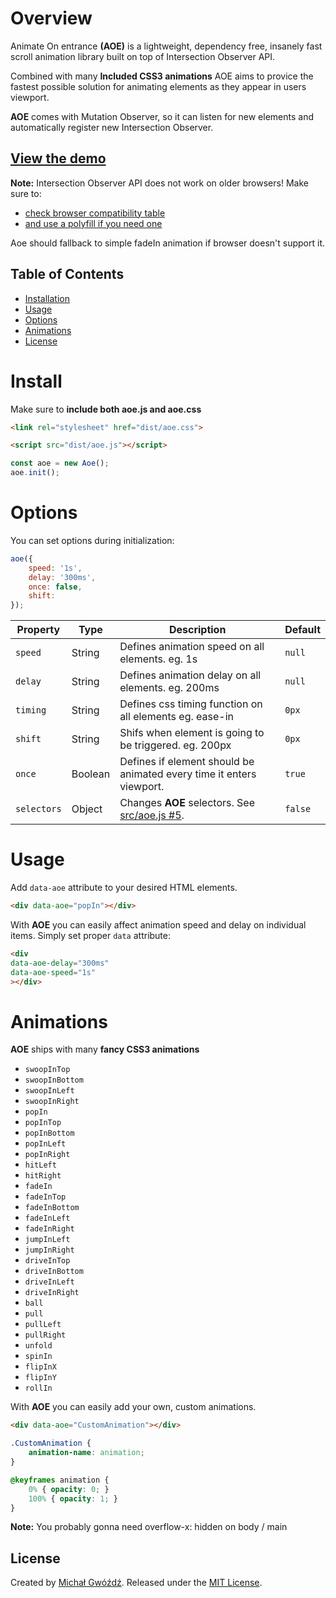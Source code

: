 # Overview
Animate On entrance **(AOE)** is a lightweight, dependency free, insanely fast scroll animation library built on top of Intersection Observer API.

Combined with many **Included CSS3 animations** AOE aims to provice the fastest possible solution for animating elements as they appear in users viewport.

**AOE** comes with Mutation Observer, so it can listen for new elements and automatically register new Intersection Observer.

## [View the demo](http://thesigner.pl/aoe)


**Note:** Intersection Observer API does not work on older browsers! Make sure to:
- [check browser compatibility table](https://developer.mozilla.org/en-US/docs/Web/API/Intersection_Observer_API#Browser_compatibility)
- [and use a polyfill if you need one](https://github.com/w3c/IntersectionObserver/tree/master/polyfill)

Aoe should fallback to simple fadeIn animation if browser doesn't support it.

## Table of Contents
- [Installation](#install)
- [Usage](#usage)
- [Options](#options)
- [Animations](#animations)
- [License](#license)

# Install
Make sure to **include both aoe.js and aoe.css**
```html
<link rel="stylesheet" href="dist/aoe.css">
```
```html
<script src="dist/aoe.js"></script>
```

```js
const aoe = new Aoe();
aoe.init();
```

# Options

You can set options during initialization:

```js
aoe({
    speed: '1s',
    delay: '300ms',
	once: false,
	shift: 
});
```

| Property | Type | Description | Default  |
|---------------------------|-------------|---------------|---------|
| `speed` | String | Defines animation speed on all elements. eg. 1s | `null` |
| `delay` | String | Defines animation delay on all elements. eg. 200ms | `null` |
| `timing` | String | Defines css timing function on all elements eg. ease-in | `0px` |
| `shift` | String | Shifs when element is going to be triggered. eg. 200px | `0px` |
| `once` | Boolean | Defines if element should be animated every time it enters viewport. | `true` |
| `selectors` | Object | Changes **AOE** selectors. See [src/aoe.js #5](https://github.com/thesign3r/aoe/blob/master/src/aoe.js). | `false` |

# Usage
Add `data-aoe` attribute to your desired HTML elements.
```html
<div data-aoe="popIn"></div>
```
With **AOE** you can easily affect animation speed and delay on individual items.
Simply set proper `data` attribute:
```html
<div 
data-aoe-delay="300ms"
data-aoe-speed="1s"
></div>
```

# Animations
**AOE** ships with many **fancy CSS3 animations**
- `swoopInTop`
- `swoopInBottom`
- `swoopInLeft`
- `swoopInRight`
- `popIn`
- `popInTop`
- `popInBottom`
- `popInLeft`
- `popInRight`
- `hitLeft`
- `hitRight`
- `fadeIn`
- `fadeInTop`
- `fadeInBottom`
- `fadeInLeft`
- `fadeInRight`
- `jumpInLeft`
- `jumpInRight`
- `driveInTop`
- `driveInBottom`
- `driveInLeft`
- `driveInRight`
- `ball`
- `pull`
- `pullLeft`
- `pullRight`
- `unfold`
- `spinIn`
- `flipInX`
- `flipInY`
- `rollIn`

With **AOE** you can easily add your own, custom animations.
```html
<div data-aoe="CustomAnimation"></div>
```

```css
.CustomAnimation {
    animation-name: animation;
}

@keyframes animation {
    0% { opacity: 0; }
    100% { opacity: 1; }
}
```
**Note:** You probably gonna need overflow-x: hidden on body / main

## License
Created by [Michał Gwóźdź](https://github.com/thesign3r). Released under the [MIT License](https://github.com/thesign3r/aoe/blob/master/LICENSE).
